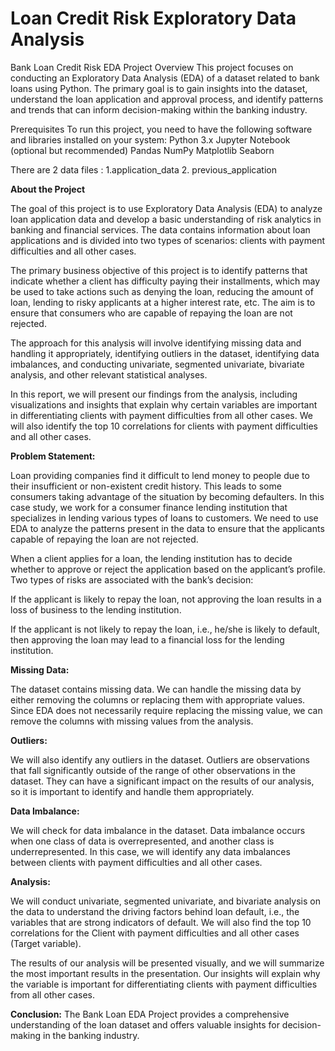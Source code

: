 # Loan Credit Risk Exploratory Data Analysis
Bank Loan Credit Risk EDA Project Overview This project focuses on conducting an Exploratory Data Analysis (EDA) of a dataset related to bank loans using Python. The primary goal is to gain insights into the dataset, understand the loan application and approval process, and identify patterns and trends that can inform decision-making within the banking industry.

Prerequisites To run this project, you need to have the following software and libraries installed on your system: Python 3.x Jupyter Notebook (optional but recommended) Pandas NumPy Matplotlib Seaborn

There are 2 data files : 1.application_data 2. previous_application

**About the Project**

The goal of this project is to use Exploratory Data Analysis (EDA) to analyze loan application data and develop a basic understanding of risk analytics in banking and financial services. The data contains information about loan applications and is divided into two types of scenarios: clients with payment difficulties and all other cases.

The primary business objective of this project is to identify patterns that indicate whether a client has difficulty paying their installments, which may be used to take actions such as denying the loan, reducing the amount of loan, lending to risky applicants at a higher interest rate, etc. The aim is to ensure that consumers who are capable of repaying the loan are not rejected.

The approach for this analysis will involve identifying missing data and handling it appropriately, identifying outliers in the dataset, identifying data imbalances, and conducting univariate, segmented univariate, bivariate analysis, and other relevant statistical analyses.

In this report, we will present our findings from the analysis, including visualizations and insights that explain why certain variables are important in differentiating clients with payment difficulties from all other cases. We will also identify the top 10 correlations for clients with payment difficulties and all other cases.

**Problem Statement:**

Loan providing companies find it difficult to lend money to people due to their insufficient or non-existent credit history. This leads to some consumers taking advantage of the situation by becoming defaulters. In this case study, we work for a consumer finance lending institution that specializes in lending various types of loans to customers. We need to use EDA to analyze the patterns present in the data to ensure that the applicants capable of repaying the loan are not rejected.

When a client applies for a loan, the lending institution has to decide whether to approve or reject the application based on the applicant’s profile. Two types of risks are associated with the bank’s decision:

If the applicant is likely to repay the loan, not approving the loan results in a loss of business to the lending institution.

If the applicant is not likely to repay the loan, i.e., he/she is likely to default, then approving the loan may lead to a financial loss for the lending institution.

**Missing Data:**

The dataset contains missing data. We can handle the missing data by either removing the columns or replacing them with appropriate values. Since EDA does not necessarily require replacing the missing value, we can remove the columns with missing values from the analysis.

**Outliers:**

We will also identify any outliers in the dataset. Outliers are observations that fall significantly outside of the range of other observations in the dataset. They can have a significant impact on the results of our analysis, so it is important to identify and handle them appropriately.

**Data Imbalance:**

We will check for data imbalance in the dataset. Data imbalance occurs when one class of data is overrepresented, and another class is underrepresented. In this case, we will identify any data imbalances between clients with payment difficulties and all other cases.

**Analysis:**

We will conduct univariate, segmented univariate, and bivariate analysis on the data to understand the driving factors behind loan default, i.e., the variables that are strong indicators of default. We will also find the top 10 correlations for the Client with payment difficulties and all other cases (Target variable).

The results of our analysis will be presented visually, and we will summarize the most important results in the presentation. Our insights will explain why the variable is important for differentiating clients with payment difficulties from all other cases.

**Conclusion:** The Bank Loan EDA Project provides a comprehensive understanding of the loan dataset and offers valuable insights for decision-making in the banking industry.
